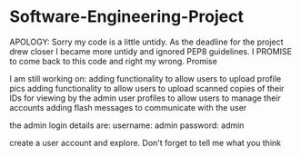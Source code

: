 # Software-Engineering-Project
APOLOGY:
Sorry my code is a little untidy. As the deadline for the project drew closer I became more untidy and ignored PEP8 guidelines. I PROMISE to come back to this code and right my wrong. Promise

I am still working on:
adding functionality to allow users to upload profile pics
adding functionality to allow users to upload scanned copies of their IDs for viewing by the admin
user profiles to allow users to manage their accounts
adding flash messages to communicate with the user


the admin login details are:
username: admin
password: admin

create a user account and explore. Don't forget to tell me what you think
